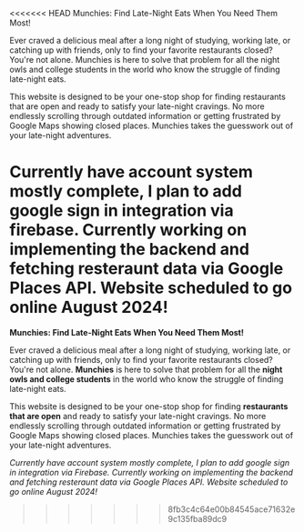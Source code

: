 <<<<<<< HEAD
Munchies: Find Late-Night Eats When You Need Them Most!

Ever craved a delicious meal after a long night of studying, working late, or catching up with friends, only to find your favorite restaurants closed? You're not alone. Munchies is here to solve that problem for all the night owls and college students in the world who know the struggle of finding late-night eats.

This website is designed to be your one-stop shop for finding restaurants that are open and ready to satisfy your late-night cravings. No more endlessly scrolling through outdated information or getting frustrated by Google Maps showing closed places. Munchies takes the guesswork out of your late-night adventures.


Currently have account system mostly complete, I plan to add google sign in integration via firebase. Currently working on implementing the backend and fetching resteraunt data via Google Places API. Website scheduled to go online August 2024! 
=======
**Munchies: Find Late-Night Eats When You Need Them Most!**

Ever craved a delicious meal after a long night of studying, working late, or catching up with friends, only to find your favorite restaurants closed? You're not alone. **Munchies** is here to solve that problem for all the **night owls and college students** in the world who know the struggle of finding late-night eats.

This website is designed to be your one-stop shop for finding **restaurants that are open** and ready to satisfy your late-night cravings. No more endlessly scrolling through outdated information or getting frustrated by Google Maps showing closed places. Munchies takes the guesswork out of your late-night adventures.

*Currently have account system mostly complete, I plan to add google sign in integration via Firebase. Currently working on implementing the backend and fetching resteraunt data via Google Places API. Website scheduled to go online August 2024!*
>>>>>>> 8fb3c4c64e00b84545ace71632e9c135fba89dc9
